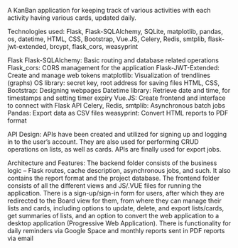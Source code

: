 A KanBan application for keeping track of various activities with 
each activity having various cards, updated daily.

Technologies used: Flask, Flask-SQLAlchemy, SQLite, matplotlib, pandas, os, datetime, HTML, CSS, Bootstrap, 
Vue.JS, Celery, Redis, smtplib, flask-jwt-extended, brcypt, flask_cors, weasyprint

Flask Flask-SQLAlchemy: Basic routing and database related operations 
Flask_cors: CORS management for the application
Flask-JWT-Extended: Create and manage web tokens
matplotlib: Visualization of trendlines (graphs)
OS library: secret key, root address for saving files
HTML, CSS, Bootstrap: Designing webpages
Datetime library: Retrieve date and time, for timestamps and setting timer expiry
Vue.JS: Create frontend and interface to connect with Flask API
Celery, Redis, smtplib: Asynchronous batch jobs
Pandas: Export data as CSV files
weasyprint: Convert HTML reports to PDF format

API Design: APIs have been created and utilized for signing up and logging in to the user’s account. They are 
also used for performing CRUD operations on lists, as well as cards. APIs are finally used for 
export jobs.


Architecture and Features: The backend folder consists of the business logic – Flask routes, cache description, 
asynchronous jobs, and such. It also contains the report format and the project 
database. The frontend folder consists of all the different views and JS/.VUE files for 
running the application.
There is a sign-up/sign-in form for users, after which they are redirected to the Board view 
for them, from where they can manage their lists and cards, including options to update, 
delete, and export lists/cards, get summaries of lists, and an option to convert the web 
application to a desktop application (Progressive Web Application). There is functionality 
for daily reminders via Google Space and monthly reports sent in PDF reports via email

